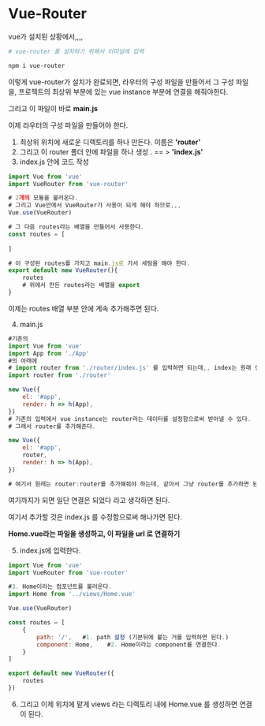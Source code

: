 # Vue-Router

vue가 설치된 상황에서,,,,

```bash
# vue-router 를 설치하기 위해서 터미널에 입력

npm i vue-router
```



이렇게 vue-router가 설치가 완료되면, 라우터의 구성 파일을 만들어서 그 구성 파일을, 프로젝트의 최상위 부분에 있는 vue instance 부분에 연결을 해줘야한다.

그리고 이 파일이 바로 **main.js**

이제 라우터의 구성 파일을 만들어야 한다.

1. 최상위 위치에 새로운 디렉토리를 하나 만든다. 이름은 **'router'**
2.  그리고 이 router 폴더 안에 파일을 하나 생성 . == > **'index.js'**
3. index.js 안에 코드 작성

```javascript
import Vue from 'vue'
import VueRouter from 'vue-router'

# 2개의 모듈을 불러온다.
# 그리고 Vue안에서 VueRouter가 사용이 되게 해야 하므로,,,
Vue.use(VueRouter)

# 그 다음 routes라는 배열을 만들어서 사용한다.
const routes = [
    
]

# 이 구성된 routes를 가지고 main.js로 가서 세팅을 해야 한다.
export default new VueRouter(){
    routes
    # 위에서 만든 routes라는 배열을 export 
}
```

이제는 routes 배열 부분 안에 계속 추가해주면 된다.



4. main.js

```javascript
#기존의 
import Vue from 'vue'
import App from './App'
#의 아래에
# import router from './router/index.js' 를 입력하면 되는데,, index는 원래 생략이 가능하므로, 다음과 같이 입력한다.
import router from './router' 

new Vue({
    el: '#app',
    render: h => h(App),
})
# 기존의 입력에서 vue instance는 router라는 데이터를 설정함으로써 받아낼 수 있다.
# 그래서 router를 추가해준다.

new Vue({
    el: '#app',
    router,
    render: h => h(App),
})

# 여기서 원래는 router:router를 추가해줘야 하는데, 같아서 그냥 router를 추가하면 된다.
```



여기까지가 되면 일단 연결은 되었다 라고 생각하면 된다.

여기서 추가할 것은 index.js 를 수정함으로써 해나가면 된다.



**Home.vue라는 파일을 생성하고, 이 파일을 url 로 연결하기**

5. index.js에 입력한다.

```javascript
import Vue from 'vue'
import VueRouter from 'vue-router'

#3. Home이라는 컴포넌트를 불러온다. 
import Home from '../views/Home.vue'

Vue.use(VueRouter)

const routes = [
    {
        path: '/',   #1. path 설정 (기본뒤에 붙는 거를 입력하면 된다.)
        component: Home,    #2. Home이라는 component를 연결한다.
    }
]

export default new VueRouter({
    routes
})
```



6. 그리고 이제 위치에 맡게 views 라는 디렉토리 내에 Home.vue 를 생성하면 연결이 된다.

























